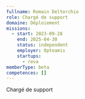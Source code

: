 ```yaml
---
fullname: Romain Deltorchio
role: Chargé de support
domaine: Déploiement
missions:
  - start: 2023-09-28
    end: 2025-04-30
    status: independent
    employer: Opteamis
    startups:
      - reva
memberType: beta
competences: []
---
```

Chargé de support
